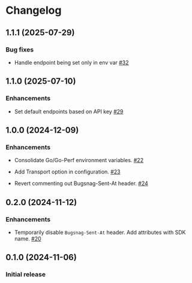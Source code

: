 Changelog
=========

## 1.1.1 (2025-07-29)

### Bug fixes

* Handle endpoint being set only in env var [#32](https://github.com/bugsnag/bugsnag-go-performance/pull/32)

## 1.1.0 (2025-07-10)

### Enhancements

* Set default endpoints based on API key [#29](https://github.com/bugsnag/bugsnag-go-performance/pull/29)

## 1.0.0 (2024-12-09)

### Enhancements

* Consolidate Go/Go-Perf environment variables.
[#22](https://github.com/bugsnag/bugsnag-go-performance/pull/22)

* Add Transport option in configuration.
[#23](https://github.com/bugsnag/bugsnag-go-performance/pull/23)

* Revert commenting out Bugsnag-Sent-At header.
[#24](https://github.com/bugsnag/bugsnag-go-performance/pull/24)


## 0.2.0 (2024-11-12)

### Enhancements

* Temporarily disable `Bugsnag-Sent-At` header. Add attributes with SDK name.
[#20](https://github.com/bugsnag/bugsnag-go-performance/pull/20)

## 0.1.0 (2024-11-06)

### Initial release